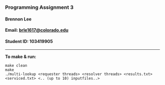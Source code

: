 ### Programming Assignment 3
#### Brennon Lee
#### Email: brle1617@colorado.edu
#### Student ID: 103419905
---
**To make & run:**<br />
```
make clean
make
./multi-lookup <requester threads> <resolver threads> <results.txt> <serviced.txt> <.. (up to 10) inputfiles..>
```
